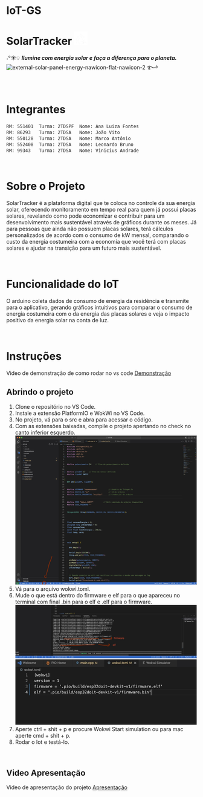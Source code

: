 # IoT-GS

# SolarTracker <img src="documentacao/solartracker.png" alt="SolarTracker" width="35" height="35" /> 

˖°☀️💡 ***Ilumine com energia solar e faça a diferença para o planeta.*** <img width="30" height="30" src="https://img.icons8.com/external-nawicon-flat-nawicon/64/external-solar-panel-energy-nawicon-flat-nawicon-2.png" alt="external-solar-panel-energy-nawicon-flat-nawicon-2"/> ࿐࿔

<br>

# Integrantes
    RM: 551401  Turma: 2TDSPF  Nome: Ana Luiza Fontes 
    RM: 86293   Turma: 2TDSA   Nome: João Vito
    RM: 550128  Turma: 2TDSA   Nome: Marco Antônio
    RM: 552408  Turma: 2TDSA   Nome: Leonardo Bruno
    RM: 99343   Turma: 2TDSA   Nome: Vinicius Andrade

<br>

# Sobre o Projeto
SolarTracker é a plataforma digital que te coloca no controle da sua energia solar, oferecendo monitoramento em tempo real para quem já possui placas solares, revelando como pode economizar e contribuir para um desenvolvimento mais sustentável através de gráficos durante os meses. Já para pessoas que ainda não possuem placas solares, terá cálculos personalizados de acordo com o consumo de kW mensal, comparando o custo da energia costumeira com a economia que você terá com placas solares e ajudar na transição para um futuro mais sustentável.

<br>

# Funcionalidade do IoT 
O arduino coleta dados de consumo de energia da residência e transmite para o aplicativo, gerando gráficos intuitivos para comparar o consumo de energia costumeira com o da energia das placas solares e veja o impacto positivo da energia solar na conta de luz.


<br>

# Instruções

Video de demonstração de como rodar no vs code [Demonstração](https://youtu.be/u3UUbkoHH0w/)

## Abrindo o projeto
1. Clone o repositório no VS Code.
2. Instale a extensão PlatformIO e WokWi no VS Code.
3. No projeto, vá para o src e abra para acessar o código. 
4. Com as extensões baixadas, compile o projeto apertando no check no canto inferior esquerdo.
   <br>
   <img src="documentacao/Compilando.jpeg" alt="Compilando Projeto" />
   <br>
6. Vá para o arquivo wokwi.toml.
7. Mude o que está dentro do firmware e elf para o que apareceu no terminal com final .bin para o elf e .elf para o firmware.
   <br>
   <img src="documentacao/wokwitoml.jpeg" alt="Modificando o wokwi.toml" />
   <br>
   <img src="documentacao/modificando.jpeg" alt="wokwi.toml modificado" />
9. Aperte ctrl + shit + p e procure Wokwi Start simulation ou para mac aperte cmd + shit + p.
10. Rodar o Iot e testá-lo.




<br>


## Video Apresentação

Video de apresentação do projeto [Apresentação](https://youtu.be/DYHntb6ZMdI)
